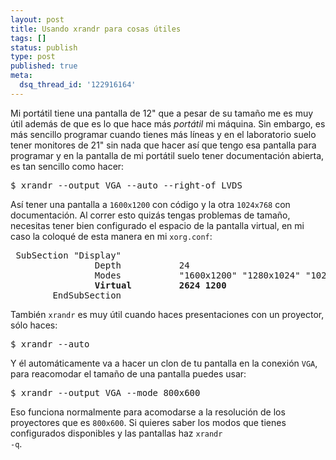 ```yaml
---
layout: post
title: Usando xrandr para cosas útiles
tags: []
status: publish
type: post
published: true
meta:
  dsq_thread_id: '122916164'
---
```

Mi portátil tiene una pantalla de 12" que a pesar de su tamaño me es muy útil además de que es lo que hace más <em>portátil</em> mi máquina. Sin embargo, es más sencillo programar cuando tienes más líneas y en el laboratorio suelo tener monitores de 21" sin nada que hacer así que tengo esa pantalla para programar y en la pantalla de mi portátil suelo tener documentación abierta, es tan sencillo como hacer:

<pre>$ xrandr --output VGA --auto --right-of LVDS</pre>

Así tener una pantalla a <code>1600x1200</code> con código y la otra <code>1024x768</code> con documentación. Al correr esto quizás tengas problemas de tamaño, necesitas tener bien configurado el espacio de la pantalla virtual, en mi caso la coloqué de esta manera en mi <code>xorg.conf</code>:

<pre> SubSection "Display"
                Depth           24
                Modes           "1600x1200" "1280x1024" "1024x768"
                <strong>Virtual         2624 1200</strong>
        EndSubSection
</pre>

También <code>xrandr</code> es muy útil cuando haces presentaciones con un proyector, sólo haces:

<pre>$ xrandr --auto</pre>

Y él automáticamente va a hacer un clon de tu pantalla en la conexión <code>VGA</code>, para reacomodar el tamaño de una pantalla puedes usar:

<pre>$ xrandr --output VGA --mode 800x600</pre>

Eso funciona normalmente para acomodarse a la resolución de los proyectores que es <code>800x600</code>. Si quieres saber los modos que tienes configurados disponibles y las pantallas haz <code>xrandr -q</code>.
